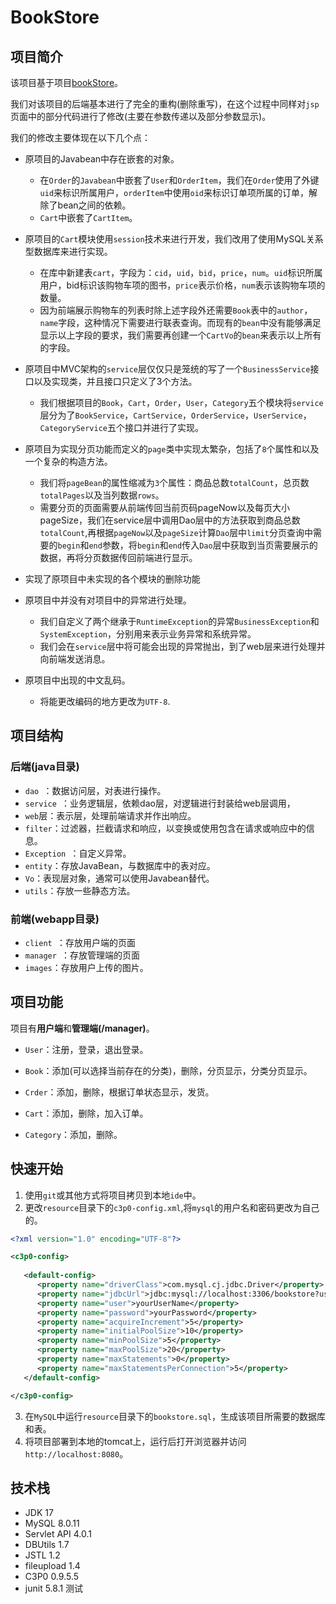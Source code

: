 # BookStore

## 项目简介

该项目基于项目[bookStore](https://github.com/eson15/Javaweb_bookstore)。

我们对该项目的后端基本进行了完全的重构(删除重写)，在这个过程中同样对`jsp`页面中的部分代码进行了修改(主要在参数传递以及部分参数显示)。

我们的修改主要体现在以下几个点：

* 原项目的Javabean中存在嵌套的对象。
  * 在`Order`的`Javabean`中嵌套了`User`和`OrderItem`，我们在`Order`使用了外键`uid`来标识所属用户，`orderItem`中使用`oid`来标识订单项所属的订单，解除了bean之间的依赖。
  * `Cart`中嵌套了`CartItem`。
* 原项目的`Cart`模块使用`session`技术来进行开发，我们改用了使用MySQL关系型数据库来进行实现。
  * 在库中新建表`cart`，字段为：`cid`，`uid`，`bid`，`price`，`num`。`uid`标识所属用户，bid标识该购物车项的图书，`price`表示价格，`num`表示该购物车项的数量。
  * 因为前端展示购物车的列表时除上述字段外还需要`Book`表中的`author`，`name`字段，这种情况下需要进行联表查询。而现有的`bean`中没有能够满足显示以上字段的要求，我们需要再创建一个`CartVo`的`bean`来表示以上所有的字段。
* 原项目中MVC架构的`service`层仅仅只是笼统的写了一个`BusinessService`接口以及实现类，并且接口只定义了3个方法。
  * 我们根据项目的`Book`，`Cart`，`Order`，`User`，`Category`五个模块将`service`层分为了`BookService`，`CartService`，`OrderService`，`UserService`，`CategoryService`五个接口并进行了实现。
* 原项目为实现分页功能而定义的`page`类中实现太繁杂，包括了`8`个属性和以及一个复杂的构造方法。
  * 我们将`pageBean`的属性缩减为`3`个属性：商品总数`totalCount`，总页数`totalPages`以及当列数据`rows`。
  * 需要分页的页面需要从前端传回当前页码pageNow以及每页大小pageSize，我们在service层中调用Dao层中的方法获取到商品总数`totalCount`,再根据`pageNow`以及`pageSize`计算`Dao`层中`limit`分页查询中需要的`begin`和`end`参数，将`begin`和`end`传入`Dao`层中获取到当页需要展示的数据，再将分页数据传回前端进行显示。

* 实现了原项目中未实现的各个模块的删除功能

* 原项目中并没有对项目中的异常进行处理。
  * 我们自定义了两个继承于`RuntimeException`的异常`BusinessException`和`SystemException`，分别用来表示业务异常和系统异常。
  * 我们会在`service`层中将可能会出现的异常抛出，到了web层来进行处理并向前端发送消息。
* 原项目中出现的中文乱码。
  * 将能更改编码的地方更改为`UTF-8`.

## 项目结构

### 后端(java目录)

* `dao `：数据访问层，对表进行操作。
* `service `：业务逻辑层，依赖dao层，对逻辑进行封装给web层调用，
* `web`层：表示层，处理前端请求并作出响应。
* `filter`：过滤器，拦截请求和响应，以变换或使用包含在请求或响应中的信息。
* `Exception `：自定义异常。
* `entity`：存放JavaBean，与数据库中的表对应。
* `Vo`：表现层对象，通常可以使用Javabean替代。
* `utils`：存放一些静态方法。

### 前端(webapp目录)

* `client `：存放用户端的页面
* `manager `：存放管理端的页面
* `images`：存放用户上传的图片。

## 项目功能

项目有**用户端**和**管理端(/manager)**。

* `User`：注册，登录，退出登录。

* `Book`：添加(可以选择当前存在的分类)，删除，分页显示，分类分页显示。
* `Crder`：添加，删除，根据订单状态显示，发货。
* `Cart`：添加，删除，加入订单。
* `Category`：添加，删除。

## 快速开始

1. 使用`git`或其他方式将项目拷贝到本地`ide`中。
2. 更改`resource`目录下的`c3p0-config.xml`,将`mysql`的用户名和密码更改为自己的。

```xml
<?xml version="1.0" encoding="UTF-8"?>

<c3p0-config>
   
   <default-config>
      <property name="driverClass">com.mysql.cj.jdbc.Driver</property>
      <property name="jdbcUrl">jdbc:mysql://localhost:3306/bookstore?useSSL=false&amp;serverTimezone=Asia/Shanghai</property>
      <property name="user">yourUserName</property>
      <property name="password">yourPassword</property>
      <property name="acquireIncrement">5</property>
      <property name="initialPoolSize">10</property>
      <property name="minPoolSize">5</property>
      <property name="maxPoolSize">20</property>
      <property name="maxStatements">0</property>
      <property name="maxStatementsPerConnection">5</property>
   </default-config>

</c3p0-config>
```

3. 在`MySQL`中运行`resource`目录下的`bookstore.sql`，生成该项目所需要的数据库和表。
4. 将项目部署到本地的tomcat上，运行后打开浏览器并访问 `http://localhost:8080`。

## 技术栈

- JDK 17
- MySQL  8.0.11
- Servlet API 4.0.1
- DBUtils  1.7
- JSTL   1.2
- fileupload  1.4
- C3P0   0.9.5.5
- junit 5.8.1 测试
